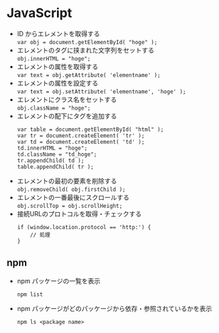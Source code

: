 # JavaScript

* ID からエレメントを取得する  
`var obj = document.getElementById( "hoge" );`
* エレメントのタグに挟まれた文字列をセットする  
`obj.innerHTML = "hoge";`
* エレメントの属性を取得する  
`var text = obj.getAttribute( 'elementname' );`
* エレメントの属性を設定する  
`var text = obj.setAttribute( 'elementname', 'hoge' );`
* エレメントにクラス名をセットする  
`obj.className = "hoge";`
* エレメントの配下にタグを追加する  
  ```
  var table = document.getElementById( "html" );
  var tr = document.createElement( 'tr' );
  var td = document.createElement( 'td' );
  td.innerHTML = "hoge";
  td.className = "td_hoge";
  tr.appendChild( td );
  table.appendChild( tr );
  ```
* エレメントの最初の要素を削除する  
`obj.removeChild( obj.firstChild );`
* エレメントの一番最後にスクロールする  
`obj.scrollTop = obj.scrollHeight;`
* 接続URLのプロトコルを取得・チェックする  
  ```
  if (window.location.protocol == 'http:') {
      // 処理
  }
  ```

## npm

* npm パッケージの一覧を表示
  ```
  npm list
  ```
* npm パッケージがどのパッケージから依存・参照されているかを表示
  ```
  npm ls <package name>
  ```

